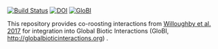 [![Build Status](https://travis-ci.com/globalbioticinteractions/template-dataset.svg)](https://travis-ci.com/globalbioticinteractions/template-dataset) [![DOI](https://zenodo.org/badge/26293374.svg)](https://zenodo.org/badge/latestdoi/26293374) [![GloBI](https://api.globalbioticinteractions.org/interaction.svg?accordingTo=globi:globalbioticinteractions/template-dataset)](https://globalbioticinteractions.org/?accordingTo=globi:globalbioticinteractions/template-dataset) 

This repository provides co-roosting interactions from [Willoughby et al. 2017](https://www.mdpi.com/1424-2818/9/3/35) for integration into Global Biotic Interactions (GloBI, http://globalbioticinteractions.org) .
